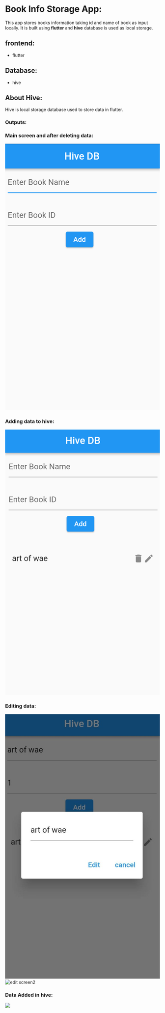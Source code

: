 # Book Info Storage App:

This app stores books information taking id and name of book as input locally. It is built using **flutter** and **hive** database is used as local storage.


## frontend:
* flutter

## Database:
* hive

## About Hive:
Hive is local storage database used to store data in flutter.

### Outputs:
### Main screen and after deleting data:
![main screen](https://github.com/SyedOsamaAhmed/hive_database/blob/main/assets/screenshot1.png)

### Adding data to hive:
![add screen](https://github.com/SyedOsamaAhmed/hive_database/blob/main/assets/screenshot2.png)

### Editing data:

![edit screen](https://github.com/SyedOsamaAhmed/hive_database/blob/main/assets/screenshot3.png)
![edit screen2](https://github.com/SyedOsamaAhmed/hive_database/blob/main/assets/screensho4.png)



### Data Added in hive:
![](https://github.com/SyedOsamaAhmed/hive_database/blob/main/assets/screensho5.png)
